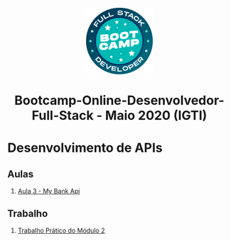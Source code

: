 <p align="center">
  <img src="/assets/bootcamp_fullstack.png">
</p>
<h1 align="center">Bootcamp-Online-Desenvolvedor-Full-Stack - Maio 2020 (IGTI)</h1>

# Desenvolvimento de APIs

## Aulas
1. [Aula 3 - My Bank Api](Aula3)

## Trabalho
1. [Trabalho Prático do Módulo 2](Trabalho2)